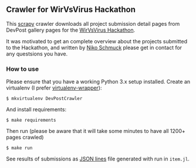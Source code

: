 ## Crawler for WirVsVirus Hackathon

This [scrapy](https://docs.scrapy.org/en/latest/index.html) crawler downloads all project submission detail pages
from DevPost gallery pages for the  [WirVsVirus Hackathon](https://wirvsvirushackathon.devpost.com/submissions).

It was motivated to get an complete overview about the projects
submitted to the Hackathon, and written by [Niko Schmuck](https://github.com/nikos)
please get in contact for any questsions you have.

### How to use

Please ensure that you have a working Python 3.x setup installed.
Create an virtualenv (I prefer [virtualenv-wrapper](https://virtualenvwrapper.readthedocs.org/en/latest/ "virtualenv-wrapper")):

```
$ mkvirtualenv DevPostCrawler
```

And install requirements:

```
$ make requirements
```

Then run (please be aware that it will take some minutes to have all 1200+ pages crawled)

```
$ make run
```

See results of submissions as [JSON lines](http://jsonlines.org/) file generated with run in `item.jl`. 